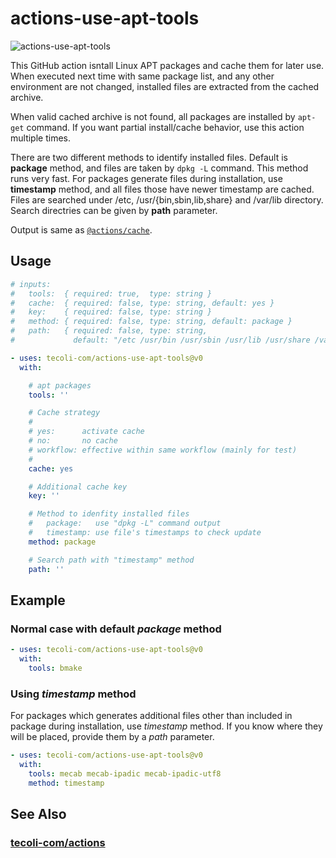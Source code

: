 # actions-use-apt-tools

![actions-use-apt-tools](https://github.com/tecoli-com/actions-use-apt-tools/actions/workflows/test.yml/badge.svg)

This GitHub action isntall Linux APT packages and cache them for later
use.  When executed next time with same package list, and any other
environment are not changed, installed files are extracted from the
cached archive.

When valid cached archive is not found, all packages are installed by
`apt-get` command.  If you want partial install/cache behavior, use
this action multiple times.

There are two different methods to identify installed files.  Default
is **package** method, and files are taken by `dpkg -L` command.  This
method runs very fast.  For packages generate files during
installation, use **timestamp** method, and all files those have newer
timestamp are cached.  Files are searched under /etc,
/usr/{bin,sbin,lib,share} and /var/lib directory.  Search directries
can be given by **path** parameter.

Output is same as [`@actions/cache`](https://github.com/actions/cache).

## Usage

```yaml
# inputs:
#   tools:  { required: true,  type: string }
#   cache:  { required: false, type: string, default: yes }
#   key:    { required: false, type: string }
#   method: { required: false, type: string, default: package }
#   path:   { required: false, type: string,
#             default: "/etc /usr/bin /usr/sbin /usr/lib /usr/share /var/lib" }

- uses: tecoli-com/actions-use-apt-tools@v0
  with:

    # apt packages
    tools: ''

    # Cache strategy
    #
    # yes:      activate cache
    # no:       no cache
    # workflow: effective within same workflow (mainly for test)
    #
    cache: yes

    # Additional cache key
    key: ''

    # Method to idenfity installed files
    #   package:   use "dpkg -L" command output
    #   timestamp: use file's timestamps to check update
    method: package

    # Search path with "timestamp" method
    path: ''
```

## Example

### Normal case with default *package* method

```yaml
- uses: tecoli-com/actions-use-apt-tools@v0
  with:
    tools: bmake
```

### Using *timestamp* method

For packages which generates additional files other than included in
package during installation, use *timestamp* method.  If you know
where they will be placed, provide them by a *path* parameter.

```yaml
- uses: tecoli-com/actions-use-apt-tools@v0
  with:
    tools: mecab mecab-ipadic mecab-ipadic-utf8
    method: timestamp
```

## See Also

### [tecoli-com/actions](https://github.com/tecoli-com/actions)
